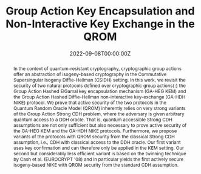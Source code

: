---
title: "Group Action Key Encapsulation and Non-Interactive Key Exchange in the QROM"

# Authors
# If you created a profile for a user (e.g. the default `admin` user), write the username (folder name) here 
# and it will be replaced with their full name and linked to their profile.
authors:
- Julien Duman
- Dominik Hartmann
- Eike Kiltz
- Sabrina Kunzweiler
- Jonas Lehmann
- Doreen Riepel

# Author notes (optional)
# author_notes:
# - "Equal contribution"
# - "Equal contribution"

date: "2022-09-08T00:00:00Z"
doi: ""

# Schedule page publish date (NOT publication's date).
publishDate: []

# Publication type.
# Legend: 0 = Uncategorized; 1 = Conference paper; 2 = Journal article;
# 3 = Preprint / Working Paper; 4 = Report; 5 = Book; 6 = Book section;
# 7 = Thesis; 8 = Patent
publication_types: ["1"]

# Publication name and optional abbreviated publication name.
publication: ASIACRYPT 2022 (to appear)
publication_short: []

abstract: In the context of quantum-resistant cryptography, cryptographic group actions offer an abstraction of  isogeny-based cryptography in the Commutative Supersingular Isogeny Diffie-Hellman (CSIDH) setting. In this work, we revisit the security of two natural protocols defined over cryptographic group actions{:} the Group Action Hashed ElGamal key encapsulation mechanism (GA-HEG KEM) and the Group Action Hashed Diffie-Hellman non-interactive key-exchange (GA-HDH NIKE) protocol. We prove that active security of the two protocols in the Quantum Random Oracle Model (QROM) inherently relies on very strong variants of the Group Action Strong CDH problem, where the adversary is given arbitrary quantum access to a DDH oracle. That is, quantum accessible Strong CDH assumptions are not only sufficient but also necessary to prove active security of the GA-HEG KEM and the GA-HDH NIKE protocols. Furthermore, we propose variants of the protocols with QROM security from the classical Strong CDH assumption, i.e., CDH with classical access to the DDH oracle. Our first variant uses key confirmation and can therefore only be applied in the KEM setting. Our second but considerably less efficient variant is based on the twinning technique by Cash et al. (EUROCRYPT '08) and in particular yields the first actively secure isogeny-based NIKE with QROM security from the standard CDH assumption.


# Summary. An optional shortened abstract.
# summary: []

tags: []

# Display this page in the Featured widget?
featured: true

# Custom links (uncomment lines below)
# links:
# - name: Custom Link
#   url: http://example.org

url_pdf: ''
url_code: ''
url_dataset: ''
url_poster: ''
url_project: ''
url_slides: ''
url_source: ''
url_video: ''


# Featured image
# To use, add an image named `featured.jpg/png` to your page's folder. 
# image:
#   caption: 'Image credit: [**Unsplash**](https://unsplash.com/photos/pLCdAaMFLTE)'
#   focal_point: ""
#   preview_only: false

# Associated Projects (optional).
#   Associate this publication with one or more of your projects.
#   Simply enter your project's folder or file name without extension.
#   E.g. `internal-project` references `content/project/internal-project/index.md`.
#   Otherwise, set `projects: []`.
projects: []

# Slides (optional).
#   Associate this publication with Markdown slides.
#   Simply enter your slide deck's filename without extension.
#   E.g. `slides: "example"` references `content/slides/example/index.md`.
#   Otherwise, set `slides: ""`.
slides: ""
---